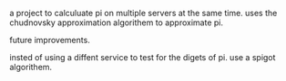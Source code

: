 a project to calculuate pi on multiple servers at the same time. uses the chudnovsky approximation algorithem to approximate pi.


future improvements.

insted of using a diffent service to test for the digets of pi. use a spigot algorithem.